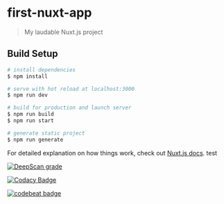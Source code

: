 # first-nuxt-app

> My laudable Nuxt.js project

## Build Setup

```bash
# install dependencies
$ npm install

# serve with hot reload at localhost:3000
$ npm run dev

# build for production and launch server
$ npm run build
$ npm run start

# generate static project
$ npm run generate
```

For detailed explanation on how things work, check out [Nuxt.js docs](https://nuxtjs.org). test

[![DeepScan grade](https://deepscan.io/api/teams/8042/projects/10195/branches/137305/badge/grade.svg)](https://deepscan.io/dashboard#view=project&tid=8042&pid=10195&bid=137305)

[![Codacy Badge](https://api.codacy.com/project/badge/Grade/191a26ea32584905ba3082721d9936c7)](https://www.codacy.com/gh/damagedigital/first-nuxt-app?utm_source=github.com&utm_medium=referral&utm_content=damagedigital/first-nuxt-app&utm_campaign=Badge_Grade)

[![codebeat badge](https://codebeat.co/badges/f0a5b728-aa9c-4cf3-aa0e-33a057f75fcb)](https://codebeat.co/projects/github-com-damagedigital-first-nuxt-app-master-76a0d684-5fd0-4ee4-a414-6d777a7daaaf)
